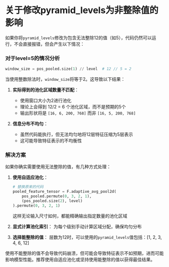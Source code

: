 
# 关于修改pyramid_levels为非整除值的影响

如果你将`pyramid_levels`修改为包含无法整除12的值（如5），代码仍然可以运行，不会直接报错，但会产生以下情况：

### 对于level=5的情况分析

```python
window_size = pos_pooled.size(1) // level  # 12 // 5 = 2
```

当使用整数除法时，`window_size`将等于2。这导致以下结果：

1. **实际得到的池化区域数量不匹配**：
   - 使用窗口大小为2进行池化
   - 理论上会得到 12/2 = 6 个池化区域，而不是预期的5个
   - 输出形状将是 `[16, 6, 200, 768]` 而非 `[16, 5, 200, 768]`

2. **信息分布不均匀**：
   - 虽然代码能执行，但无法均匀地将12层特征压缩为5层表示
   - 这可能导致特征表示的不均衡性

### 解决方案

如果你确实需要使用无法整除的值，有几种方式处理：

1. **使用自适应池化**：
   ```python
   # 替换原来的代码
   pooled_feature_tensor = F.adaptive_avg_pool2d(
       pos_pooled.permute(0, 3, 2, 1), 
       (pos_pooled.size(2), level)
   ).permute(0, 3, 2, 1)
   ```
   这样无论输入尺寸如何，都能精确输出指定数量的池化区域

2. **显式计算池化索引**：
   为每个级别手动计算区域分配，确保均匀分布

3. **选择能整除的值**：
   层数为12时，可以使用的`pyramid_levels`值包括：[1, 2, 3, 4, 6, 12]

使用不能整除的值不会导致代码崩溃，但可能会导致特征表示不如预期，进而可能影响模型性能。推荐使用自适应池化或坚持使用能整除的值以获得最佳结果。